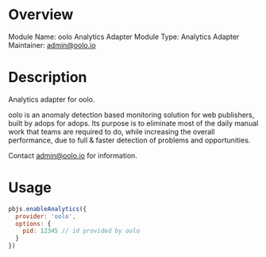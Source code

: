 # Overview

Module Name: oolo Analytics Adapter
Module Type: Analytics Adapter
Maintainer: admin@oolo.io

# Description

Analytics adapter for oolo.

oolo is an anomaly detection based monitoring solution for web publishers, built by adops for adops. Its purpose is to eliminate most of the daily manual work that teams are required to do, while increasing the overall performance, due to full & faster detection of problems and opportunities.

Contact admin@oolo.io for information.

# Usage

```javascript
pbjs.enableAnalytics({
  provider: 'oolo',
  options: {
    pid: 12345 // id provided by oolo
  }
})
```
